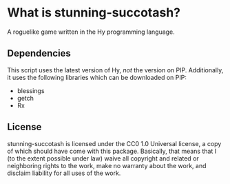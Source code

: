 # What is stunning-succotash?
A roguelike game written in the Hy programming language.

## Dependencies
This script uses the latest version of Hy, _not_ the version
on PIP.  Additionally, it uses the following libraries which
can be downloaded on PIP:

* blessings
* getch
* Rx

## License
stunning-succotash is licensed under the CC0 1.0 Universal license, a copy of which should have come with this package. Basically, that means that I (to the extent possible under law) waive all copyright and related or neighboring rights to the work, make no warranty about the work, and disclaim liability for all uses of the work.
